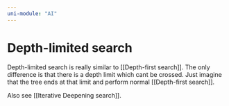 ```yaml
---
uni-module: "AI"
---
```


# Depth-limited search

Depth-limited search is really similar to [[Depth-first search]]. The only difference is that there is a depth limit which cant be crossed.
Just imagine that the tree ends at that limit and perform normal [[Depth-first search]].

Also see [[Iterative Deepening search]].
